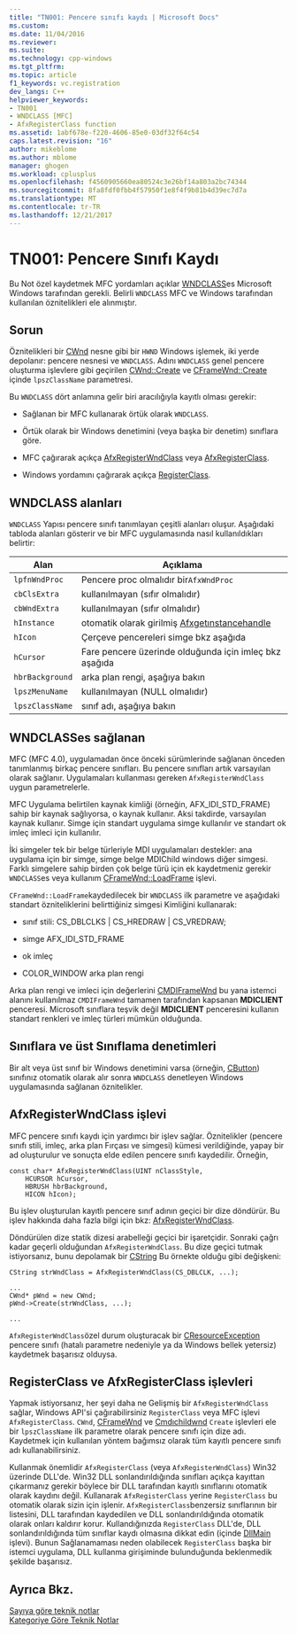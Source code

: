 ```yaml
---
title: "TN001: Pencere sınıfı kaydı | Microsoft Docs"
ms.custom: 
ms.date: 11/04/2016
ms.reviewer: 
ms.suite: 
ms.technology: cpp-windows
ms.tgt_pltfrm: 
ms.topic: article
f1_keywords: vc.registration
dev_langs: C++
helpviewer_keywords:
- TN001
- WNDCLASS [MFC]
- AfxRegisterClass function
ms.assetid: 1abf678e-f220-4606-85e0-03df32f64c54
caps.latest.revision: "16"
author: mikeblome
ms.author: mblome
manager: ghogen
ms.workload: cplusplus
ms.openlocfilehash: f4560905660ea80524c3e26bf14a803a2bc74344
ms.sourcegitcommit: 8fa8fdf0fbb4f57950f1e8f4f9b81b4d39ec7d7a
ms.translationtype: MT
ms.contentlocale: tr-TR
ms.lasthandoff: 12/21/2017
---
```

# <a name="tn001-window-class-registration"></a>TN001: Pencere Sınıfı Kaydı
Bu Not özel kaydetmek MFC yordamları açıklar [WNDCLASS](http://msdn.microsoft.com/library/windows/desktop/ms633576)es Microsoft Windows tarafından gerekli. Belirli `WNDCLASS` MFC ve Windows tarafından kullanılan öznitelikleri ele alınmıştır.  
  
## <a name="the-problem"></a>Sorun  
 Öznitelikleri bir [CWnd](../mfc/reference/cwnd-class.md) nesne gibi bir `HWND` Windows işlemek, iki yerde depolanır: pencere nesnesi ve `WNDCLASS`. Adını `WNDCLASS` genel pencere oluşturma işlevlere gibi geçirilen [CWnd::Create](../mfc/reference/cwnd-class.md#create) ve [CFrameWnd::Create](../mfc/reference/cframewnd-class.md#create) içinde `lpszClassName` parametresi.  
  
 Bu `WNDCLASS` dört anlamına gelir biri aracılığıyla kayıtlı olması gerekir:  
  
-   Sağlanan bir MFC kullanarak örtük olarak `WNDCLASS`.  
  
-   Örtük olarak bir Windows denetimini (veya başka bir denetim) sınıflara göre.  
  
-   MFC çağırarak açıkça [AfxRegisterWndClass](../mfc/reference/application-information-and-management.md#afxregisterwndclass) veya [AfxRegisterClass](../mfc/reference/application-information-and-management.md#afxregisterclass).  
  
-   Windows yordamını çağırarak açıkça [RegisterClass](http://msdn.microsoft.com/library/windows/desktop/ms633586).  
  
## <a name="wndclass-fields"></a>WNDCLASS alanları  
 `WNDCLASS` Yapısı pencere sınıfı tanımlayan çeşitli alanları oluşur. Aşağıdaki tabloda alanları gösterir ve bir MFC uygulamasında nasıl kullanıldıkları belirtir:  
  
|Alan|Açıklama|  
|-----------|-----------------|  
|`lpfnWndProc`|Pencere proc olmalıdır bir`AfxWndProc`|  
|`cbClsExtra`|kullanılmayan (sıfır olmalıdır)|  
|`cbWndExtra`|kullanılmayan (sıfır olmalıdır)|  
|`hInstance`|otomatik olarak girilmiş [Afxgetınstancehandle](../mfc/reference/application-information-and-management.md#afxgetinstancehandle)|  
|`hIcon`|Çerçeve pencereleri simge bkz aşağıda|  
|`hCursor`|Fare pencere üzerinde olduğunda için imleç bkz aşağıda|  
|`hbrBackground`|arka plan rengi, aşağıya bakın|  
|`lpszMenuName`|kullanılmayan (NULL olmalıdır)|  
|`lpszClassName`|sınıf adı, aşağıya bakın|  
  
## <a name="provided-wndclasses"></a>WNDCLASSes sağlanan  
 MFC (MFC 4.0), uygulamadan önce önceki sürümlerinde sağlanan önceden tanımlanmış birkaç pencere sınıfları. Bu pencere sınıfları artık varsayılan olarak sağlanır. Uygulamaları kullanması gereken `AfxRegisterWndClass` uygun parametrelerle.  
  
 MFC Uygulama belirtilen kaynak kimliği (örneğin, AFX_IDI_STD_FRAME) sahip bir kaynak sağlıyorsa, o kaynak kullanır. Aksi takdirde, varsayılan kaynak kullanır. Simge için standart uygulama simge kullanılır ve standart ok imleç imleci için kullanılır.  
  
 İki simgeler tek bir belge türleriyle MDI uygulamaları destekler: ana uygulama için bir simge, simge belge MDIChild windows diğer simgesi. Farklı simgelere sahip birden çok belge türü için ek kaydetmeniz gerekir `WNDCLASS`es veya kullanım [CFrameWnd::LoadFrame](../mfc/reference/cframewnd-class.md#loadframe) işlevi.  
  
 `CFrameWnd::LoadFrame`kaydedilecek bir `WNDCLASS` ilk parametre ve aşağıdaki standart özniteliklerini belirttiğiniz simgesi Kimliğini kullanarak:  
  
-   sınıf stili: CS_DBLCLKS &#124; CS_HREDRAW &#124; CS_VREDRAW;  
  
-   simge AFX_IDI_STD_FRAME  
  
-   ok imleç  
  
-   COLOR_WINDOW arka plan rengi  
  
 Arka plan rengi ve imleci için değerlerini [CMDIFrameWnd](../mfc/reference/cmdiframewnd-class.md) bu yana istemci alanını kullanılmaz `CMDIFrameWnd` tamamen tarafından kapsanan **MDICLIENT** penceresi. Microsoft sınıflara teşvik değil **MDICLIENT** penceresini kullanın standart renkleri ve imleç türleri mümkün olduğunda.  
  
## <a name="subclassing-and-superclassing-controls"></a>Sınıflara ve üst Sınıflama denetimleri  
 Bir alt veya üst sınıf bir Windows denetimini varsa (örneğin, [CButton](../mfc/reference/cbutton-class.md)) sınıfınız otomatik olarak alır sonra `WNDCLASS` denetleyen Windows uygulamasında sağlanan öznitelikler.  
  
## <a name="the-afxregisterwndclass-function"></a>AfxRegisterWndClass işlevi  
 MFC pencere sınıfı kaydı için yardımcı bir işlev sağlar. Öznitelikler (pencere sınıfı stili, imleç, arka plan Fırçası ve simgesi) kümesi verildiğinde, yapay bir ad oluşturulur ve sonuçta elde edilen pencere sınıfı kaydedilir. Örneğin,  
  
```  
const char* AfxRegisterWndClass(UINT nClassStyle,
    HCURSOR hCursor,
    HBRUSH hbrBackground,
    HICON hIcon);
```  
  
 Bu işlev oluşturulan kayıtlı pencere sınıf adının geçici bir dize döndürür. Bu işlev hakkında daha fazla bilgi için bkz: [AfxRegisterWndClass](../mfc/reference/application-information-and-management.md#afxregisterwndclass).  
  
 Döndürülen dize statik dizesi arabelleği geçici bir işaretçidir. Sonraki çağrı kadar geçerli olduğundan `AfxRegisterWndClass`. Bu dize geçici tutmak istiyorsanız, bunu depolamak bir [CString](../atl-mfc-shared/using-cstring.md) Bu örnekte olduğu gibi değişkeni:  
  
```  
CString strWndClass = AfxRegisterWndClass(CS_DBLCLK, ...);

...  
CWnd* pWnd = new CWnd;  
pWnd->Create(strWndClass, ...);

...  
```  
  
 `AfxRegisterWndClass`özel durum oluşturacak bir [CResourceException](../mfc/reference/cresourceexception-class.md) pencere sınıfı (hatalı parametre nedeniyle ya da Windows bellek yetersiz) kaydetmek başarısız olduysa.  
  
## <a name="the-registerclass-and-afxregisterclass-functions"></a>RegisterClass ve AfxRegisterClass işlevleri  
 Yapmak istiyorsanız, her şeyi daha ne Gelişmiş bir `AfxRegisterWndClass` sağlar, Windows API'si çağırabilirsiniz `RegisterClass` veya MFC işlevi `AfxRegisterClass`. `CWnd`, [CFrameWnd](../mfc/reference/cframewnd-class.md) ve [Cmdıchildwnd](../mfc/reference/cmdichildwnd-class.md) `Create` işlevleri ele bir `lpszClassName` ilk parametre olarak pencere sınıfı için dize adı. Kaydetmek için kullanılan yöntem bağımsız olarak tüm kayıtlı pencere sınıfı adı kullanabilirsiniz.  
  
 Kullanmak önemlidir `AfxRegisterClass` (veya `AfxRegisterWndClass`) Win32 üzerinde DLL'de. Win32 DLL sonlandırıldığında sınıfları açıkça kayıttan çıkarmanız gerekir böylece bir DLL tarafından kayıtlı sınıflarını otomatik olarak kaydını değil. Kullanarak `AfxRegisterClass` yerine `RegisterClass` bu otomatik olarak sizin için işlenir. `AfxRegisterClass`benzersiz sınıflarının bir listesini, DLL tarafından kaydedilen ve DLL sonlandırıldığında otomatik olarak onları kaldırır korur. Kullandığınızda `RegisterClass` DLL'de, DLL sonlandırıldığında tüm sınıflar kaydı olmasına dikkat edin (içinde [DllMain](http://msdn.microsoft.com/library/windows/desktop/ms682583) işlevi). Bunun Sağlanamaması neden olabilecek `RegisterClass` başka bir istemci uygulama, DLL kullanma girişiminde bulunduğunda beklenmedik şekilde başarısız.  
  
## <a name="see-also"></a>Ayrıca Bkz.  
 [Sayıya göre teknik notlar](../mfc/technical-notes-by-number.md)   
 [Kategoriye Göre Teknik Notlar](../mfc/technical-notes-by-category.md)

